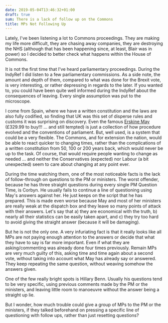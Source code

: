 ```yaml
---
date: 2019-05-04T13:46:32+01:00
draft: true
sum: There is a lack of follow up on the Commons
title: MPs Not Following Up
---
```


Lately, I've been listening a lot to Commons proceedings. They are making my life more difficult, they are chasing away companies, they are destroying the NHS (although that has been happening since, at least, Blair was in power) so I decided to better check what happens within the House of Commons.

It is not the first time that I've heard parliamentary proceedings. During the IndyRef I did listen to a few parliamentary commissions. As a side note, the amount and depth of them, compared to what was done for the Brexit vote, is very interesting, or rather depressing in regards to the later. If you wanted to, you could have been quite well informed during the IndyRef about the consequences of leaving. Every single assumption was put to the microscope.

I come from Spain, where we have a written constitution and the laws are also fully codified, so finding that UK was this set of disperse rules and customs it was surprising on discovery. Even the famous [Erskine May](https://store.lexisnexis.co.uk/products/erskine-may-parliamentary-practice-25th-edition-skuuksku9781474313360EMPP2582450/details) (£329.99 to buy!!! ... and still tempted) is just a collection of how procedure evolved and the conventions of parliament. But, well used, is a system that could be a very flexible. The Commons, and for extension the nation, would be able to react quicker to changing times, rather than the complications of a written constitution from 50, 100 or 200 years back, which would never be up to the task. Of course, that would require people wanting to change as needed ... and neither the Conservatives (expected) nor Labour (a bit unexpected) seem to care about changing at any point ever.

During the time watching them, one of the most noticeable facts is the lack of follow-through on questions to the PM or ministers. The worst offender, because he has three straight questions during every single PM Question Time, is Corbyn. He usually fails to continue a line of questioning using May's answers against her. He just keeps on the script that he has prepared. This is made even worse because May and most of her ministers are really weak at the dispatch box and they leave so many points of attack with their answers. Let's say that a) they are economical with the truth, b) nearly all their statistics can be easily taken apart, and c) they try too hard to avoid giving the straight answer (because it will be damaging).

But he is not the only one. A very infuriating fact is that it really looks like all MPs are not paying enough attention to the answers or decide that what they have to say is far more important. Even if what they are asking/commenting was already done four times previously. Remain MPs are very much guilty of this, asking time and time again about a second vote, without taking into account what May has already say or answered. They keep repeating the same question, without weaving somehow the answers given.

One of the few really bright spots is Hillary Benn. Usually his questions tend to be very specific, using previous comments made by the PM or the ministers, and leaving little room to manoeuvre without the answer being a straight up lie.

But I wonder, how much trouble could give a group of MPs to the PM or the ministers, if they talked beforehand on pressing a specific line of questioning with follow ups, rather than just resetting questions?
